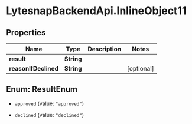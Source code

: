 # LytesnapBackendApi.InlineObject11

## Properties

Name | Type | Description | Notes
------------ | ------------- | ------------- | -------------
**result** | **String** |  | 
**reasonIfDeclined** | **String** |  | [optional] 



## Enum: ResultEnum


* `approved` (value: `"approved"`)

* `declined` (value: `"declined"`)




